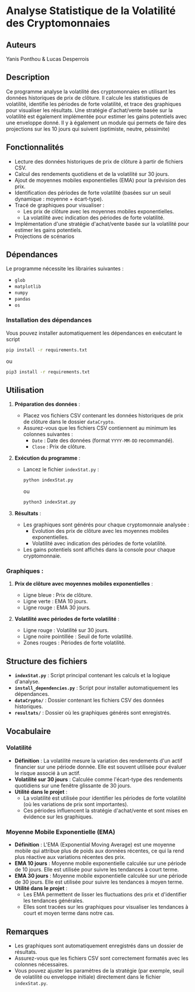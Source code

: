 # Analyse Statistique de la Volatilité des Cryptomonnaies

## Auteurs
Yanis Ponthou & Lucas Desperrois

## Description
Ce programme analyse la volatilité des cryptomonnaies en utilisant les données historiques de prix de clôture. Il calcule les statistiques de volatilité, identifie les périodes de forte volatilité, et trace des graphiques pour visualiser les résultats. Une stratégie d'achat/vente basée sur la volatilité est également implémentée pour estimer les gains potentiels avec une enveloppe donné. Il y à également un module qui permets de faire 
des projections sur les 10 jours qui suivent (optimiste, neutre, péssimite)

## Fonctionnalités
- Lecture des données historiques de prix de clôture à partir de fichiers CSV.
- Calcul des rendements quotidiens et de la volatilité sur 30 jours.
- Ajout de moyennes mobiles exponentielles (EMA) pour la prévision des prix.
- Identification des périodes de forte volatilité (basées sur un seuil dynamique : moyenne + écart-type).
- Tracé de graphiques pour visualiser :
  - Les prix de clôture avec les moyennes mobiles exponentielles.
  - La volatilité avec indication des périodes de forte volatilité.
- Implémentation d'une stratégie d'achat/vente basée sur la volatilité pour estimer les gains potentiels.
- Projections de scénarios 

## Dépendances
Le programme nécessite les librairies suivantes :
- `glob`
- `matplotlib`
- `numpy`
- `pandas`
- `os`

### Installation des dépendances
Vous pouvez installer automatiquement les dépendances en exécutant le script 
```bash
pip install -r requirements.txt
```
ou
```bash
pip3 install -r requirements.txt

```

## Utilisation

1. **Préparation des données** :
   - Placez vos fichiers CSV contenant les données historiques de prix de clôture dans le dossier `dataCrypto`.
   - Assurez-vous que les fichiers CSV contiennent au minimum les colonnes suivantes :
     - `Date` : Date des données (format `YYYY-MM-DD` recommandé).
     - `Close` : Prix de clôture.

2. **Exécution du programme** :
   - Lancez le fichier `indexStat.py` :
     ```bash
     python indexStat.py
     ```
     ou
        ```bash
     python3 indexStat.py
     ```
3. **Résultats** :
   - Les graphiques sont générés pour chaque cryptomonnaie analysée :
     - Évolution des prix de clôture avec les moyennes mobiles exponentielles.
     - Volatilité avec indication des périodes de forte volatilité.
   - Les gains potentiels sont affichés dans la console pour chaque cryptomonnaie.


### Graphiques :
1. **Prix de clôture avec moyennes mobiles exponentielles** :
   - Ligne bleue : Prix de clôture.
   - Ligne verte : EMA 10 jours.
   - Ligne rouge : EMA 30 jours.

2. **Volatilité avec périodes de forte volatilité** :
   - Ligne rouge : Volatilité sur 30 jours.
   - Ligne noire pointillée : Seuil de forte volatilité.
   - Zones rouges : Périodes de forte volatilité.


## Structure des fichiers
- **`indexStat.py`** : Script principal contenant les calculs et la logique d'analyse.
- **`install_dependencies.py`** : Script pour installer automatiquement les dépendances.
- **`dataCrypto/`** : Dossier contenant les fichiers CSV des données historiques.
- **`resultats/`** : Dossier où les graphiques générés sont enregistrés.

## Vocabulaire

### **Volatilité**
- **Définition** : La volatilité mesure la variation des rendements d'un actif financier sur une période donnée. Elle est souvent utilisée pour évaluer le risque associé à un actif.
- **Volatilité sur 30 jours** : Calculée comme l'écart-type des rendements quotidiens sur une fenêtre glissante de 30 jours.
- **Utilité dans le projet** :
  - La volatilité est utilisée pour identifier les périodes de forte volatilité (où les variations de prix sont importantes).
  - Ces périodes influencent la stratégie d'achat/vente et sont mises en évidence sur les graphiques.

### **Moyenne Mobile Exponentielle (EMA)**
- **Définition** : L'EMA (Exponential Moving Average) est une moyenne mobile qui attribue plus de poids aux données récentes, ce qui la rend plus réactive aux variations récentes des prix.
- **EMA 10 jours** : Moyenne mobile exponentielle calculée sur une période de 10 jours. Elle est utilisée pour suivre les tendances à court terme.
- **EMA 30 jours** : Moyenne mobile exponentielle calculée sur une période de 30 jours. Elle est utilisée pour suivre les tendances à moyen terme.
- **Utilité dans le projet** :
  - Les EMA permettent de lisser les fluctuations des prix et d'identifier les tendances générales.
  - Elles sont tracées sur les graphiques pour visualiser les tendances à court et moyen terme dans notre cas.


## Remarques
- Les graphiques sont automatiquement enregistrés dans un dossier de résultats.
- Assurez-vous que les fichiers CSV sont correctement formatés avec les colonnes nécessaires.
- Vous pouvez ajuster les paramètres de la stratégie (par exemple, seuil de volatilité ou enveloppe initiale) directement dans le fichier `indexStat.py`.

